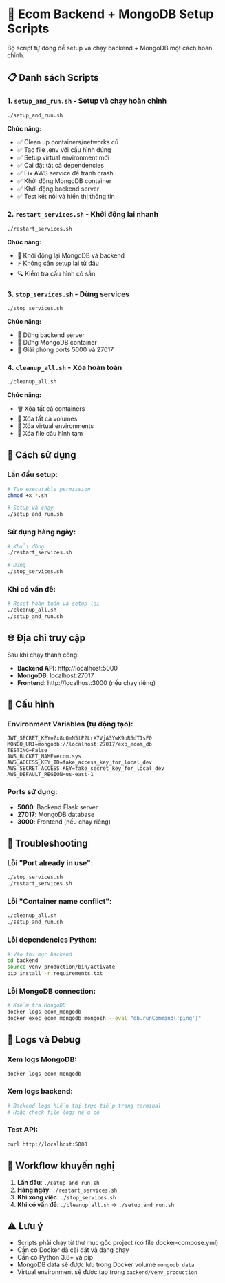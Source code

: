 # 🚀 Ecom Backend + MongoDB Setup Scripts

Bộ script tự động để setup và chạy backend + MongoDB một cách hoàn chỉnh.

## 📋 Danh sách Scripts

### 1. `setup_and_run.sh` - Setup và chạy hoàn chỉnh
```bash
./setup_and_run.sh
```
**Chức năng:**
- ✅ Clean up containers/networks cũ
- ✅ Tạo file .env với cấu hình đúng
- ✅ Setup virtual environment mới
- ✅ Cài đặt tất cả dependencies
- ✅ Fix AWS service để tránh crash
- ✅ Khởi động MongoDB container
- ✅ Khởi động backend server
- ✅ Test kết nối và hiển thị thông tin

### 2. `restart_services.sh` - Khởi động lại nhanh
```bash
./restart_services.sh
```
**Chức năng:**
- 🔄 Khởi động lại MongoDB và backend
- ⚡ Không cần setup lại từ đầu
- 🔍 Kiểm tra cấu hình có sẵn

### 3. `stop_services.sh` - Dừng services
```bash
./stop_services.sh
```
**Chức năng:**
- 🛑 Dừng backend server
- 🛑 Dừng MongoDB container
- 🔌 Giải phóng ports 5000 và 27017

### 4. `cleanup_all.sh` - Xóa hoàn toàn
```bash
./cleanup_all.sh
```
**Chức năng:**
- 🗑️ Xóa tất cả containers
- 💾 Xóa tất cả volumes
- 🐍 Xóa virtual environments
- 📁 Xóa file cấu hình tạm

## 🎯 Cách sử dụng

### Lần đầu setup:
```bash
# Tạo executable permission
chmod +x *.sh

# Setup và chạy
./setup_and_run.sh
```

### Sử dụng hàng ngày:
```bash
# Khởi động
./restart_services.sh

# Dừng
./stop_services.sh
```

### Khi có vấn đề:
```bash
# Reset hoàn toàn và setup lại
./cleanup_all.sh
./setup_and_run.sh
```

## 🌐 Địa chỉ truy cập

Sau khi chạy thành công:
- **Backend API**: http://localhost:5000
- **MongoDB**: localhost:27017
- **Frontend**: http://localhost:3000 (nếu chạy riêng)

## 🔧 Cấu hình

### Environment Variables (tự động tạo):
```
JWT_SECRET_KEY=Zx8uQmN5tP2LrX7VjA3YwK9oR6dT1sF0
MONGO_URI=mongodb://localhost:27017/exp_ecom_db
TESTING=False
AWS_BUCKET_NAME=ecom.sys
AWS_ACCESS_KEY_ID=fake_access_key_for_local_dev
AWS_SECRET_ACCESS_KEY=fake_secret_key_for_local_dev
AWS_DEFAULT_REGION=us-east-1
```

### Ports sử dụng:
- **5000**: Backend Flask server
- **27017**: MongoDB database
- **3000**: Frontend (nếu chạy riêng)

## 🐛 Troubleshooting

### Lỗi "Port already in use":
```bash
./stop_services.sh
./restart_services.sh
```

### Lỗi "Container name conflict":
```bash
./cleanup_all.sh
./setup_and_run.sh
```

### Lỗi dependencies Python:
```bash
# Vào thư mục backend
cd backend
source venv_production/bin/activate
pip install -r requirements.txt
```

### Lỗi MongoDB connection:
```bash
# Kiểm tra MongoDB
docker logs ecom_mongodb
docker exec ecom_mongodb mongosh --eval "db.runCommand('ping')"
```

## 📝 Logs và Debug

### Xem logs MongoDB:
```bash
docker logs ecom_mongodb
```

### Xem logs backend:
```bash
# Backend logs hiển thị trực tiếp trong terminal
# Hoặc check file logs nếu có
```

### Test API:
```bash
curl http://localhost:5000
```

## 🔄 Workflow khuyến nghị

1. **Lần đầu**: `./setup_and_run.sh`
2. **Hàng ngày**: `./restart_services.sh`
3. **Khi xong việc**: `./stop_services.sh`
4. **Khi có vấn đề**: `./cleanup_all.sh` → `./setup_and_run.sh`

## ⚠️ Lưu ý

- Scripts phải chạy từ thư mục gốc project (có file docker-compose.yml)
- Cần có Docker đã cài đặt và đang chạy
- Cần có Python 3.8+ và pip
- MongoDB data sẽ được lưu trong Docker volume `mongodb_data`
- Virtual environment sẽ được tạo trong `backend/venv_production` 